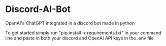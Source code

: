 # Discord-AI-Bot
OpenAI's ChatGPT integrated in a discord bot made in python

To get started simply run "pip install -r requirements.txt" in your command line and paste in both your discord and OpenAI API keys in the .env file